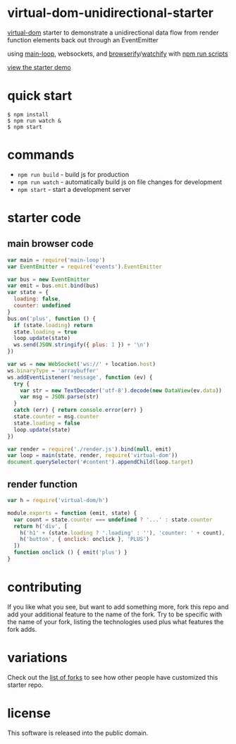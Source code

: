 # virtual-dom-unidirectional-starter

[virtual-dom](https://npmjs.com/package/virtual-dom) starter
to demonstrate a unidirectional data flow from render function elements back out
through an EventEmitter

using [main-loop](https://npmjs.com/package/main-loop), websockets,
and [browserify](http://browserify.org)/[watchify](https://npmjs.com/package/watchify)
with [npm run scripts](http://substack.net/task_automation_with_npm_run)

[view the starter demo](http://substack.neocities.org/virtual_dom_starter.html)

# quick start

```
$ npm install
$ npm run watch &
$ npm start
```

# commands

* `npm run build` - build js for production
* `npm run watch` - automatically build js on file changes for development
* `npm start` - start a development server

# starter code

## main browser code

``` js
var main = require('main-loop')
var EventEmitter = require('events').EventEmitter

var bus = new EventEmitter
var emit = bus.emit.bind(bus)
var state = {
  loading: false,
  counter: undefined
}
bus.on('plus', function () {
  if (state.loading) return
  state.loading = true
  loop.update(state)
  ws.send(JSON.stringify({ plus: 1 }) + '\n')
})

var ws = new WebSocket('ws://' + location.host)
ws.binaryType = 'arraybuffer'
ws.addEventListener('message', function (ev) {
  try {
    var str = new TextDecoder('utf-8').decode(new DataView(ev.data))
    var msg = JSON.parse(str)
  }
  catch (err) { return console.error(err) }
  state.counter = msg.counter
  state.loading = false
  loop.update(state)
})

var render = require('./render.js').bind(null, emit)
var loop = main(state, render, require('virtual-dom'))
document.querySelector('#content').appendChild(loop.target)
```

## render function

``` js
var h = require('virtual-dom/h')

module.exports = function (emit, state) {
  var count = state.counter === undefined ? '...' : state.counter
  return h('div', [
    h('h1' + (state.loading ? '.loading' : ''), 'counter: ' + count),
    h('button', { onclick: onclick }, 'PLUS')
  ])
  function onclick () { emit('plus') }
}
```

# contributing

If you like what you see, but want to add something more, fork this repo and add
your additional feature to the name of the fork. Try to be specific with the
name of your fork, listing the technologies used plus what features the fork
adds.

# variations

Check out the [list of forks](https://github.com/substack/virtual-dom-starter/network/members)
to see how other people have customized this starter repo.

# license

This software is released into the public domain.
